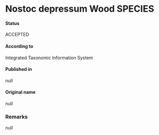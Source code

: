 # Nostoc depressum Wood SPECIES

#### Status
ACCEPTED

#### According to
Integrated Taxonomic Information System

#### Published in
null

#### Original name
null

### Remarks
null